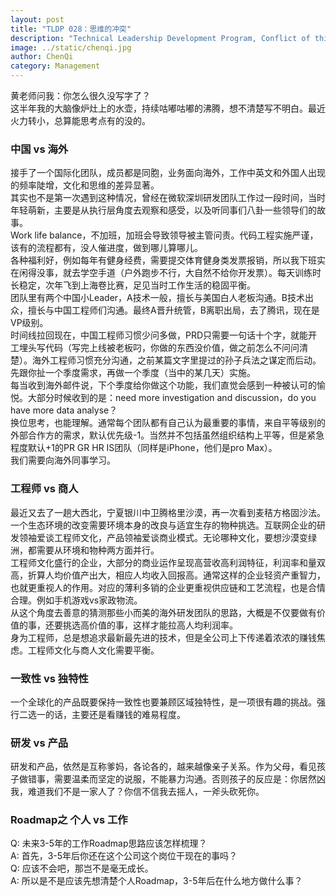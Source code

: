 ```yaml
---
layout: post
title: "TLDP 028：思维的冲突"
description: "Technical Leadership Development Program, Conflict of thinking"
image: ../static/chenqi.jpg
author: ChenQi
category: Management
---
```


黄老师问我：你怎么很久没写字了？  
这半年我的大脑像炉灶上的水壶，持续咕嘟咕嘟的沸腾，想不清楚写不明白。最近火力转小，总算能思考点有的没的。

### 中国 vs 海外

接手了一个国际化团队，成员都是同胞，业务面向海外，工作中英文和外国人出现的频率陡增，文化和思维的差异显著。  
其实也不是第一次遇到这种情况，曾经在微软深圳研发团队工作过一段时间，当时年轻萌新，主要是从执行层角度去观察和感受，以及听同事们八卦一些领导们的故事。  
Work life balance，不加班，加班会导致领导被主管问责。代码工程实施严谨，该有的流程都有，没人催进度，做到哪儿算哪儿。  
各种福利好，例如每年有健身经费，需要提交体育健身类发票报销，所以我下班实在闲得没事，就去学空手道（户外跑步不行，大自然不给你开发票）。每天训练时长稳定，次年飞到上海卷比赛，足见当时工作生活的稳固平衡。  
团队里有两个中国小Leader，A技术一般，擅长与美国白人老板沟通。B技术出众，擅长与中国工程师们沟通。最终A晋升统管，B离职出局，去了腾讯，现在是VP级别。  
时间线拉回现在，中国工程师习惯少问多做，PRD只需要一句话十个字，就能开工埋头写代码（写完上线被老板叼，你做的东西没价值，做之前怎么不问问清楚）。海外工程师习惯充分沟通，之前某篇文字里提过的孙子兵法之谋定而后动。先跟你扯一个季度需求，再做一个季度（当中的某几天）实施。  
每当收到海外邮件说，下个季度给你做这个功能，我们直觉会感到一种被认可的愉悦。大部分时候收到的是：need more investigation and discussion，do you have more data analyse？  
换位思考，也能理解。通常每个团队都有自己认为最重要的事情，来自平等级别的外部合作方的需求，默认优先级-1。当然并不包括虽然组织结构上平等，但是紧急程度默认+1的PR GR HR IS团队（同样是iPhone，他们是pro Max）。  
我们需要向海外同事学习。  

### 工程师 vs 商人

最近又去了一趟大西北，宁夏银川中卫腾格里沙漠，再一次看到麦秸方格固沙法。一个生态环境的改变需要环境本身的改良与适宜生存的物种挑选。互联网企业的研发领袖爱谈工程师文化，产品领袖爱谈商业模式。无论哪种文化，要想沙漠变绿洲，都需要从环境和物种两方面并行。  
工程师文化盛行的企业，大部分的商业运作呈现高营收高利润特征，利润率和量双高，折算人均价值产出大，相应人均收入回报高。通常这样的企业轻资产重智力，也就更重视人的作用。对应的薄利多销的企业更重视供应链和工艺流程，也是合情合理。例如手机游戏vs家政物流。  
从这个角度去善意的猜测那些小而美的海外研发团队的思路，大概是不仅要做有价值的事，还要挑选高价值的事，这样才能拉高人均利润率。  
身为工程师，总是想追求最新最先进的技术，但是全公司上下传递着浓浓的赚钱焦虑。工程师文化与商人文化需要平衡。

### 一致性 vs 独特性

一个全球化的产品既要保持一致性也要兼顾区域独特性，是一项很有趣的挑战。强行二选一的话，主要还是看赚钱的难易程度。

### 研发 vs 产品

研发和产品，依然是互称爹妈，各论各的，越来越像亲子关系。作为父母，看见孩子做错事，需要温柔而坚定的说服，不能暴力沟通。否则孩子的反应是：你居然凶我，难道我们不是一家人了？你信不信我去摇人，一斧头砍死你。

### Roadmap之 个人 vs 工作

Q: 未来3-5年的工作Roadmap思路应该怎样梳理？  
A: 首先，3-5年后你还在这个公司这个岗位干现在的事吗？  
Q: 应该不会吧，那岂不是毫无成长。  
A: 所以是不是应该先想清楚个人Roadmap，3-5年后在什么地方做什么事？

